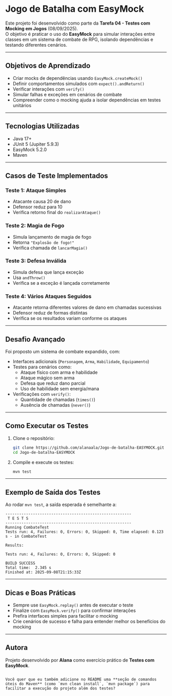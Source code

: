 # Jogo de Batalha com EasyMock

Este projeto foi desenvolvido como parte da **Tarefa 04 - Testes com Mocking em Jogos** (08/09/2025).  
O objetivo é praticar o uso do **EasyMock** para simular interações entre classes em um sistema de combate de RPG, isolando dependências e testando diferentes cenários.

---

## Objetivos de Aprendizado
- Criar mocks de dependências usando `EasyMock.createMock()`
- Definir comportamentos simulados com `expect().andReturn()`
- Verificar interações com `verify()`
- Simular falhas e exceções em cenários de combate
- Compreender como o mocking ajuda a isolar dependências em testes unitários

---

## Tecnologias Utilizadas
- Java 17+
- JUnit 5 (Jupiter 5.9.3)
- EasyMock 5.2.0
- Maven

---

## Casos de Teste Implementados

### Teste 1: Ataque Simples
- Atacante causa 20 de dano
- Defensor reduz para 10
- Verifica retorno final do `realizarAtaque()`

### Teste 2: Magia de Fogo
- Simula lançamento de magia de fogo
- Retorna `"Explosão de fogo!"`
- Verifica chamada de `lancarMagia()`

### Teste 3: Defesa Inválida
- Simula defesa que lança exceção
- Usa `andThrow()`
- Verifica se a exceção é lançada corretamente

### Teste 4: Vários Ataques Seguidos
- Atacante retorna diferentes valores de dano em chamadas sucessivas
- Defensor reduz de formas distintas
- Verifica se os resultados variam conforme os ataques

---

## Desafio Avançado
Foi proposto um sistema de combate expandido, com:
- Interfaces adicionais (`Personagem`, `Arma`, `Habilidade`, `Equipamento`)
- Testes para cenários como:
  - Ataque físico com arma e habilidade
  - Ataque mágico sem arma
  - Defesa que reduz dano parcial
  - Uso de habilidade sem energia/mana
- Verificações com `verify()`:
  - Quantidade de chamadas (`times()`)
  - Ausência de chamadas (`never()`)

---

## Como Executar os Testes
1. Clone o repositório:
   ```bash
   git clone https://github.com/alanaala/Jogo-de-batalha-EASYMOCK.git
   cd Jogo-de-batalha-EASYMOCK


2. Compile e execute os testes:

   ```bash
   mvn test
   ```

---

## Exemplo de Saída dos Testes

Ao rodar `mvn test`, a saída esperada é semelhante a:

```
-------------------------------------------------------
 T E S T S
-------------------------------------------------------
Running CombateTest
Tests run: 4, Failures: 0, Errors: 0, Skipped: 0, Time elapsed: 0.123 s - in CombateTest

Results:

Tests run: 4, Failures: 0, Errors: 0, Skipped: 0

BUILD SUCCESS
Total time:  2.345 s
Finished at: 2025-09-08T21:15:33Z
```

---

## Dicas e Boas Práticas

* Sempre use `EasyMock.replay()` antes de executar o teste
* Finalize com `EasyMock.verify()` para confirmar interações
* Prefira interfaces simples para facilitar o mocking
* Crie cenários de sucesso e falha para entender melhor os benefícios do mocking

---

## Autora

Projeto desenvolvido por **Alana** como exercício prático de **Testes com EasyMock**.

```

Você quer que eu também adicione no README uma **seção de comandos úteis do Maven** (como `mvn clean install`, `mvn package`) para facilitar a execução do projeto além dos testes?
```
